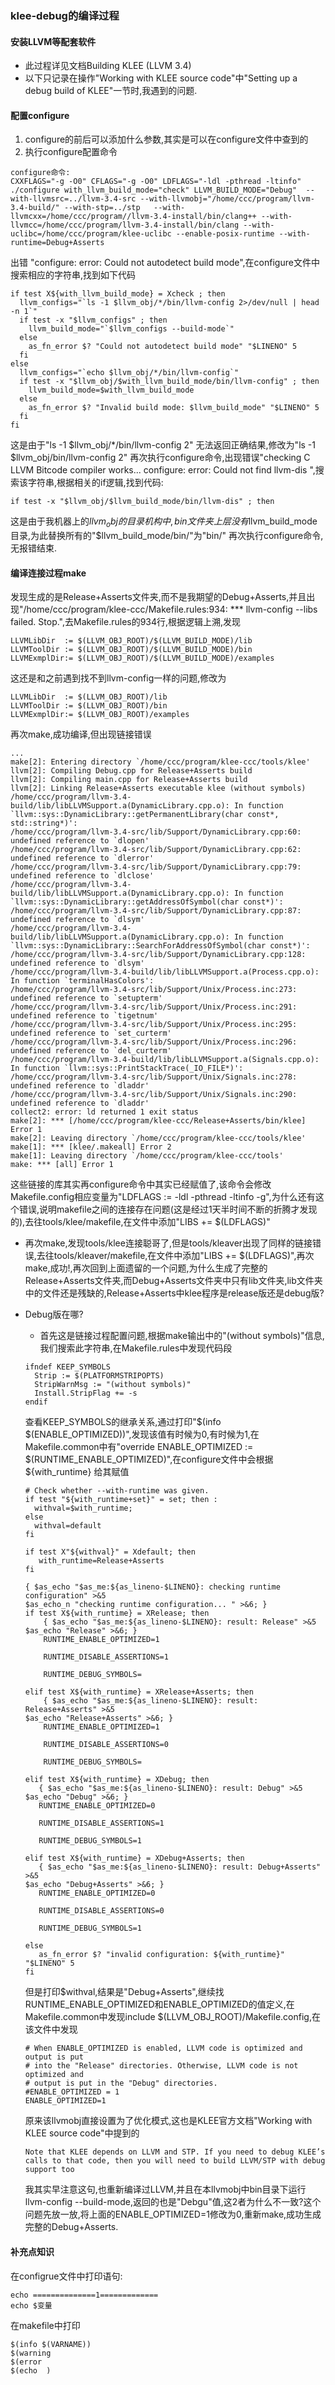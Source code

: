 ### klee-debug的编译过程

#### 安装LLVM等配套软件
- 此过程详见文档Building KLEE (LLVM 3.4)
- 以下只记录在操作"Working with KLEE source code"中"Setting up a debug build of KLEE"一节时,我遇到的问题.

#### 配置configure
1. configure的前后可以添加什么参数,其实是可以在configure文件中查到的
2. 执行configure配置命令
```
configure命令:
CXXFLAGS="-g -O0" CFLAGS="-g -O0" LDFLAGS="-ldl -pthread -ltinfo" ./configure with_llvm_build_mode="check" LLVM_BUILD_MODE="Debug"  --with-llvmsrc=../llvm-3.4-src --with-llvmobj="/home/ccc/program/llvm-3.4-build/" --with-stp=../stp   --with-llvmcxx=/home/ccc/program//llvm-3.4-install/bin/clang++ --with-llvmcc=/home/ccc/program/llvm-3.4-install/bin/clang --with-uclibc=/home/ccc/program/klee-uclibc --enable-posix-runtime --with-runtime=Debug+Asserts
```
出错 "configure: error: Could not autodetect build mode",在configure文件中搜索相应的字符串,找到如下代码
```
if test X${with_llvm_build_mode} = Xcheck ; then
  llvm_configs="`ls -1 $llvm_obj/*/bin/llvm-config 2>/dev/null | head -n 1`"
  if test -x "$llvm_configs" ; then
    llvm_build_mode="`$llvm_configs --build-mode`"
  else
    as_fn_error $? "Could not autodetect build mode" "$LINENO" 5
  fi
else
  llvm_configs="`echo $llvm_obj/*/bin/llvm-config`"
  if test -x "$llvm_obj/$with_llvm_build_mode/bin/llvm-config" ; then
    llvm_build_mode=$with_llvm_build_mode
  else
    as_fn_error $? "Invalid build mode: $llvm_build_mode" "$LINENO" 5
  fi
fi
```
这是由于"ls -1 $llvm_obj/\*/bin/llvm-config 2" 无法返回正确结果,修改为"ls -1 $llvm_obj/bin/llvm-config 2"
再次执行configure命令,出现错误"checking C LLVM Bitcode compiler works... configure: error: Could not find llvm-dis
",搜索该字符串,根据相关的if逻辑,找到代码:
```
if test -x "$llvm_obj/$llvm_build_mode/bin/llvm-dis" ; then
```
这是由于我机器上的$llvm_obj的目录机构中,bin文件夹上层没有$llvm_build_mode目录,为此替换所有的"$llvm_build_mode/bin/"为"bin/"
再次执行configure命令,无报错结束.

#### 编译连接过程make
发现生成的是Release+Asserts文件夹,而不是我期望的Debug+Asserts,并且出现"/home/ccc/program/klee-ccc/Makefile.rules:934: *** llvm-config --libs failed.  Stop.",去Makefile.rules的934行,根据逻辑上溯,发现
```
LLVMLibDir  := $(LLVM_OBJ_ROOT)/$(LLVM_BUILD_MODE)/lib
LLVMToolDir := $(LLVM_OBJ_ROOT)/$(LLVM_BUILD_MODE)/bin
LLVMExmplDir:= $(LLVM_OBJ_ROOT)/$(LLVM_BUILD_MODE)/examples
```
这还是和之前遇到找不到llvm-config一样的问题,修改为
```
LLVMLibDir  := $(LLVM_OBJ_ROOT)/lib
LLVMToolDir := $(LLVM_OBJ_ROOT)/bin
LLVMExmplDir:= $(LLVM_OBJ_ROOT)/examples
```
再次make,成功编译,但出现链接错误
```
...
make[2]: Entering directory `/home/ccc/program/klee-ccc/tools/klee'
llvm[2]: Compiling Debug.cpp for Release+Asserts build
llvm[2]: Compiling main.cpp for Release+Asserts build
llvm[2]: Linking Release+Asserts executable klee (without symbols)
/home/ccc/program/llvm-3.4-build/lib/libLLVMSupport.a(DynamicLibrary.cpp.o): In function `llvm::sys::DynamicLibrary::getPermanentLibrary(char const*, std::string*)':
/home/ccc/program/llvm-3.4-src/lib/Support/DynamicLibrary.cpp:60: undefined reference to `dlopen'
/home/ccc/program/llvm-3.4-src/lib/Support/DynamicLibrary.cpp:62: undefined reference to `dlerror'
/home/ccc/program/llvm-3.4-src/lib/Support/DynamicLibrary.cpp:79: undefined reference to `dlclose'
/home/ccc/program/llvm-3.4-build/lib/libLLVMSupport.a(DynamicLibrary.cpp.o): In function `llvm::sys::DynamicLibrary::getAddressOfSymbol(char const*)':
/home/ccc/program/llvm-3.4-src/lib/Support/DynamicLibrary.cpp:87: undefined reference to `dlsym'
/home/ccc/program/llvm-3.4-build/lib/libLLVMSupport.a(DynamicLibrary.cpp.o): In function `llvm::sys::DynamicLibrary::SearchForAddressOfSymbol(char const*)':
/home/ccc/program/llvm-3.4-src/lib/Support/DynamicLibrary.cpp:128: undefined reference to `dlsym'
/home/ccc/program/llvm-3.4-build/lib/libLLVMSupport.a(Process.cpp.o): In function `terminalHasColors':
/home/ccc/program/llvm-3.4-src/lib/Support/Unix/Process.inc:273: undefined reference to `setupterm'
/home/ccc/program/llvm-3.4-src/lib/Support/Unix/Process.inc:291: undefined reference to `tigetnum'
/home/ccc/program/llvm-3.4-src/lib/Support/Unix/Process.inc:295: undefined reference to `set_curterm'
/home/ccc/program/llvm-3.4-src/lib/Support/Unix/Process.inc:296: undefined reference to `del_curterm'
/home/ccc/program/llvm-3.4-build/lib/libLLVMSupport.a(Signals.cpp.o): In function `llvm::sys::PrintStackTrace(_IO_FILE*)':
/home/ccc/program/llvm-3.4-src/lib/Support/Unix/Signals.inc:278: undefined reference to `dladdr'
/home/ccc/program/llvm-3.4-src/lib/Support/Unix/Signals.inc:290: undefined reference to `dladdr'
collect2: error: ld returned 1 exit status
make[2]: *** [/home/ccc/program/klee-ccc/Release+Asserts/bin/klee] Error 1
make[2]: Leaving directory `/home/ccc/program/klee-ccc/tools/klee'
make[1]: *** [klee/.makeall] Error 2
make[1]: Leaving directory `/home/ccc/program/klee-ccc/tools'
make: *** [all] Error 1
```
这些链接的库其实再configure命令中其实已经赋值了,该命令会修改Makefile.config相应变量为"LDFLAGS := -ldl -pthread -ltinfo -g",为什么还有这个错误,说明makefile之间的连接存在问题(这是经过1天半时间不断的折腾才发现的),去往tools/klee/makefile,在文件中添加"LIBS += $(LDFLAGS)"
- 再次make,发现tools/klee连接聪哥了,但是tools/kleaver出现了同样的链接错误,去往tools/kleaver/makefile,在文件中添加"LIBS += $(LDFLAGS)",再次make,成功!,再次回到上面遗留的一个问题,为什么生成了完整的Release+Asserts文件夹,而Debug+Asserts文件夹中只有lib文件夹,lib文件夹中的文件还是残缺的,Release+Asserts中klee程序是release版还是debug版?

- Debug版在哪?
  - 首先这是链接过程配置问题,根据make输出中的"(without symbols)"信息,我们搜索此字符串,在Makefile.rules中发现代码段
  ```
  ifndef KEEP_SYMBOLS
    Strip := $(PLATFORMSTRIPOPTS)
    StripWarnMsg := "(without symbols)"
    Install.StripFlag += -s
  endif
  ```
  查看KEEP_SYMBOLS的继承关系,通过打印"$(info $(ENABLE_OPTIMIZED))",发现该值有时候为0,有时候为1,在Makefile.common中有"override ENABLE_OPTIMIZED := $(RUNTIME_ENABLE_OPTIMIZED)",在configure文件中会根据${with_runtime} 给其赋值
  ```
  # Check whether --with-runtime was given.
  if test "${with_runtime+set}" = set; then :
    withval=$with_runtime;
  else
    withval=default
  fi

  if test X"${withval}" = Xdefault; then
     with_runtime=Release+Asserts
  fi

  { $as_echo "$as_me:${as_lineno-$LINENO}: checking runtime configuration" >&5
  $as_echo_n "checking runtime configuration... " >&6; }
  if test X${with_runtime} = XRelease; then
      { $as_echo "$as_me:${as_lineno-$LINENO}: result: Release" >&5
  $as_echo "Release" >&6; }
      RUNTIME_ENABLE_OPTIMIZED=1

      RUNTIME_DISABLE_ASSERTIONS=1

      RUNTIME_DEBUG_SYMBOLS=

  elif test X${with_runtime} = XRelease+Asserts; then
      { $as_echo "$as_me:${as_lineno-$LINENO}: result: Release+Asserts" >&5
  $as_echo "Release+Asserts" >&6; }
      RUNTIME_ENABLE_OPTIMIZED=1

      RUNTIME_DISABLE_ASSERTIONS=0

      RUNTIME_DEBUG_SYMBOLS=

  elif test X${with_runtime} = XDebug; then
     { $as_echo "$as_me:${as_lineno-$LINENO}: result: Debug" >&5
  $as_echo "Debug" >&6; }
     RUNTIME_ENABLE_OPTIMIZED=0

     RUNTIME_DISABLE_ASSERTIONS=1

     RUNTIME_DEBUG_SYMBOLS=1

  elif test X${with_runtime} = XDebug+Asserts; then
     { $as_echo "$as_me:${as_lineno-$LINENO}: result: Debug+Asserts" >&5
  $as_echo "Debug+Asserts" >&6; }
     RUNTIME_ENABLE_OPTIMIZED=0

     RUNTIME_DISABLE_ASSERTIONS=0

     RUNTIME_DEBUG_SYMBOLS=1

  else
     as_fn_error $? "invalid configuration: ${with_runtime}" "$LINENO" 5
  fi
  ```
  
  但是打印$withval,结果是"Debug+Asserts",继续找RUNTIME_ENABLE_OPTIMIZED和ENABLE_OPTIMIZED的值定义,在Makefile.common中发现include $(LLVM_OBJ_ROOT)/Makefile.config,在该文件中发现
  ```
  # When ENABLE_OPTIMIZED is enabled, LLVM code is optimized and output is put
  # into the "Release" directories. Otherwise, LLVM code is not optimized and
  # output is put in the "Debug" directories.
  #ENABLE_OPTIMIZED = 1
  ENABLE_OPTIMIZED=1
  ```
  原来该llvmobj直接设置为了优化模式,这也是KLEE官方文档"Working with KLEE source code"中提到的
  ```
  Note that KLEE depends on LLVM and STP. If you need to debug KLEE’s calls to that code, then you will need to build LLVM/STP with debug support too
  ```
  我其实早注意这句,也重新编译过LLVM,并且在本llvmobj中bin目录下运行llvm-config --build-mode,返回的也是"Debgu"值,这2者为什么不一致?这个问题先放一放,将上面的ENABLE_OPTIMIZED=1修改为0,重新make,成功生成完整的Debug+Asserts.

#### 补充点知识
在configrue文件中打印语句:
```
echo ==============1=============
echo $变量
```
在makefile中打印
```
$(info $(VARNAME))
$(warning
$(error
$(echo  )
```

